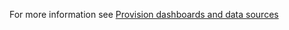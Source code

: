 For more information see [Provision dashboards and data sources](https://grafana.com/tutorials/provision-dashboards-and-data-sources/)

